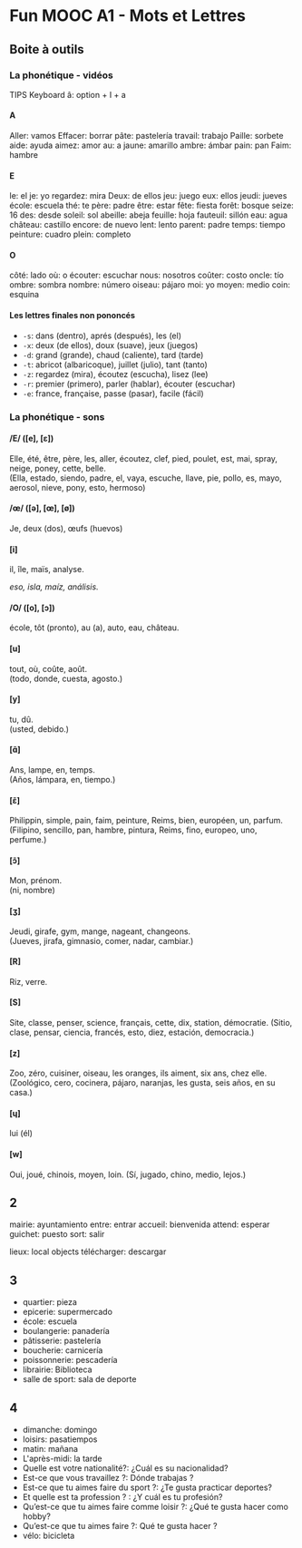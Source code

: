# Fun MOOC A1 - Mots et Lettres

## Boite à outils
### La phonétique - vidéos

TIPS Keyboard
â: option + I + a

#### A
Aller: vamos
Effacer: borrar
pâte: pastelería
travail: trabajo
Paille: sorbete
aide: ayuda
aimez: amor
au: a
jaune: amarillo
ambre: ámbar
pain: pan
Faim: hambre

#### E
le: el
je: yo
regardez: mira
Deux: de ellos
jeu: juego
eux: ellos
jeudi: jueves
école: escuela
thé: te
père: padre
être: estar
fête: fiesta
forêt: bosque
seize: 16
des: desde
soleil: sol
abeille: abeja
feuille: hoja
fauteuil:  sillón
eau: agua
château: castillo
encore: de nuevo
lent: lento
parent: padre
temps: tiempo
peinture: cuadro
plein: completo

#### O
côté: lado
où: o
écouter: escuchar
nous: nosotros
coûter: costo
oncle: tío
ombre: sombra
nombre: número
oiseau: pájaro
moi: yo
moyen: medio
coin: esquina

#### Les lettres finales non pononcés
* `-s`: dans (dentro), aprés (después), les (el)
* `-x`: deux (de ellos), doux (suave), jeux (juegos)
* `-d`: grand (grande), chaud (caliente), tard (tarde)
* `-t`: abricot (albaricoque), juillet (julio), tant (tanto)
* `-z`: regardez (mira), écoutez (escucha), lisez (lee)
* `-r`: premier (primero), parler (hablar), écouter (escuchar)
* `-e`: france, française, passe (pasar), facile (fácil)

### La phonétique - sons
#### /E/ ([e], [ɛ])
Elle, été, être, père, les, aller, écoutez, clef, pied, poulet, est, mai, spray, neige, poney, cette, belle.  
(Ella, estado, siendo, padre, el, vaya, escuche, llave, pie, pollo, es, mayo, aerosol, nieve, pony, esto, hermoso)

#### /œ/ ([ə], [œ], [ø])
Je, deux (dos), œufs (huevos)

#### [i]
il, île, maïs, analyse.

*eso, isla, maíz, análisis.*

#### /O/ ([o], [ɔ])
école, tôt (pronto), au (a), auto, eau, château.

#### [u]
tout, où, coûte, août.  
(todo, donde, cuesta, agosto.)

#### [y]
tu, dû.  
(usted, debido.)

#### [ɑ̃]
Ans, lampe, en, temps.  
(Años, lámpara, en, tiempo.)

#### [ɛ̃]
Philippin, simple, pain, faim, peinture, Reims, bien, européen, un, parfum.
(Filipino, sencillo, pan, hambre, pintura, Reims, fino, europeo, uno, perfume.)

#### [ɔ̃]
Mon, prénom.  
(ni, nombre)

#### [ʒ]
Jeudi, girafe, gym, mange, nageant, changeons.  
(Jueves, jirafa, gimnasio, comer, nadar, cambiar.)

#### [R]
Riz, verre.

#### [S]
Site, classe, penser, science, français, cette, dix, station, démocratie.
(Sitio, clase, pensar, ciencia, francés, esto, diez, estación, democracia.)

#### [z]
Zoo, zéro, cuisiner, oiseau, les oranges, ils aiment, six ans, chez elle.
(Zoológico, cero, cocinera, pájaro, naranjas, les gusta, seis años, en su casa.)

#### [ɥ]
lui (él)

#### [w]
Oui, joué, chinois, moyen, loin.
(Sí, jugado, chino, medio, lejos.)




## 2
mairie: ayuntamiento
entre: entrar
accueil: bienvenida
attend: esperar
guichet: puesto
sort: salir

lieux: local
objects
télécharger: descargar

## 3
- quartier: pieza
- epicerie: supermercado
- école: escuela
- boulangerie: panadería
- pâtisserie: pastelería
- boucherie: carnicería
- poissonnerie: pescadería
- librairie: Biblioteca
- salle de sport: sala de deporte

## 4
- dimanche: domingo
- loisirs: pasatiempos
- matin: mañana
- L'après-midi: la tarde
-  Quelle est votre nationalité?: ¿Cuál es su nacionalidad?
-  Est-ce que vous travaillez ?: Dónde trabajas ?
-  Est-ce que tu aimes faire du sport ?: ¿Te gusta practicar deportes?
-  Et quelle est ta profession ? : ¿Y cuál es tu profesión?
-  Qu’est-ce que tu aimes faire comme loisir ?: ¿Qué te gusta hacer como hobby?
-  Qu’est-ce que tu aimes faire ?: Qué te gusta hacer ?
-  vélo: bicicleta
